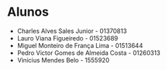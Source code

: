# Alunos

* Charles Alves Sales Junior - 01370813
* Lauro Viana Figueiredo - 01523689
* Miguel Monteiro de França Lima - 01513644
* Pedro Victor Gomes de Almeida Costa - 01260313
* Vinícius Mendes Belo - 1555920
